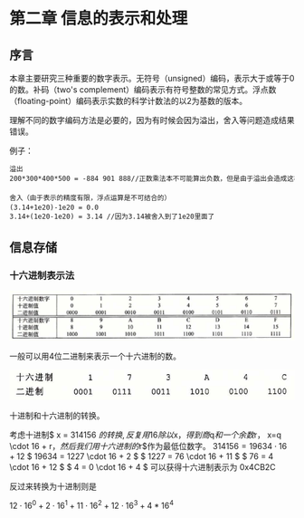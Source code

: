 # 第二章  信息的表示和处理

## 序言

本章主要研究三种重要的数字表示。无符号（unsigned）编码，表示大于或等于0的数。补码（two's complement）编码表示有符号整数的常见方式。浮点数（floating-point）编码表示实数的科学计数法的以2为基数的版本。

理解不同的数字编码方法是必要的，因为有时候会因为溢出，舍入等问题造成结果错误。

例子：

```tex
溢出
200*300*400*500 = -884 901 888//正数乘法本不可能算出负数，但是由于溢出会造成这样的结果。

舍入（由于表示的精度有限，浮点运算是不可结合的）
(3.14+1e20)-1e20 = 0.0
3.14+(1e20-1e20) = 3.14 //因为3.14被舍入到了1e20里面了

```

## 信息存储

### 十六进制表示法

![image-20210706192016957](image/image-20210706192016957.png)

一般可以用4位二进制来表示一个十六进制的数。

![image-20210706192120726](image/image-20210706192120726.png)

十进制和十六进制的转换。

考虑十进制$ x = 314156 $的转换,反复用16除以$x$，得到商$q$和一个余数$r$，$ x=q \cdot 16 + r$，然后我们用十六进制的$r$作为最低位数字。
$314156 = 19634 \cdot 16 + 12$
$ 19634 = 1227 \cdot 16 + 2 $
$ 1227 = 76 \cdot 16 + 11 $
$ 76 = 4 \cdot 16 + 12 $
$ 4 = 0 \cdot 16 + 4 $
可以获得十六进制表示为 0x4CB2C

反过来转换为十进制则是

$12 \cdot 16^0 + 2 \cdot 16^1 + 11 \cdot 16^2 + 12 \cdot 16^3 + 4*16^4$

